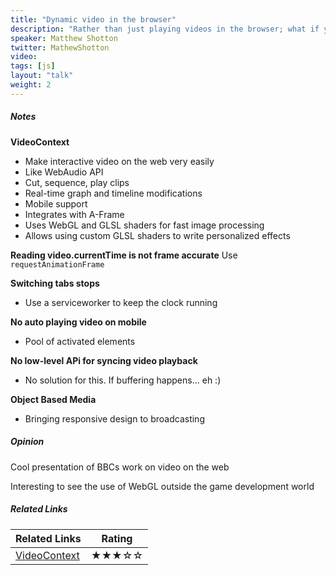 ```yaml
---
title: "Dynamic video in the browser"
description: "Rather than just playing videos in the browser; what if you could edit and composite them on the fly? Just as the Web Audio API allowed for dynamic audio manipulation, we can now do similar things for video, opening up the creative possibilities for interactive visual experiences on the web. In this talk I’ll show you how, with some live coded demos using an open source library. I’ll also talk about how the BBC is using these techniques to explore the future of TV."
speaker: Matthew Shotton
twitter: MathewShotton
video:
tags: [js]
layout: "talk"
weight: 2
---
```


<article id="1">

##### Notes

**VideoContext**
- Make interactive video on the web very easily
- Like WebAudio API
- Cut, sequence, play clips
- Real-time graph and timeline modifications
- Mobile support
- Integrates with A-Frame
- Uses WebGL and GLSL shaders for fast image processing
- Allows using custom GLSL shaders to write personalized effects

**Reading video.currentTime is not frame accurate**
Use `requestAnimationFrame`

**Switching tabs stops**
- Use a serviceworker to keep the clock running

**No auto playing video on mobile**
- Pool of activated elements

**No low-level APi for syncing video playback**
- No solution for this. If buffering happens... eh :)

**Object Based Media**
- Bringing responsive design to broadcasting

</article>

<article id="2">

##### Opinion

Cool presentation of BBCs work on video on the web

Interesting to see the use of WebGL outside the game development world

</article>

<article id="3">

##### Related Links

Related Links | Rating
--- | ---
[VideoContext](http://bbc.github.io/VideoContext/) | ★★★☆☆

</article>